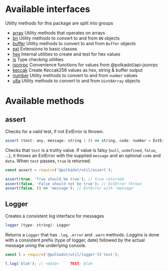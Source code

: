 # Available interfaces

Utility methods for this package are split into groups 

- [array](array.md) Utility methods that operates on arrays
- [bn](bn.md) Utility methods to convert to and from `BN` objects
- [buffer](buffer.md) Utility methods to convert to and from `Buffer` objects
- [ext](ext.md) Extensions to basic classes
- [hex](hex.md) Internal utilities to create and test for hex values
- [is](is.md) Type checking utilities
- [jsonrpc](jsonrpc.md) Convenience functions for values from @polkadot/api-jsonrpc
- [keccak](keccak.md) Create Keccak256 values as hex, string & buffer output
- [number](number.md) Utility methods to convert to and from `number` values
- [u8a](u8a.md) Utility methods to convert to and from `Uint8Array` objects

# Available methods

## assert

Checks for a valid test, if not ExtError is thrown. 

```js
assert (test: any, message: string | () => string, code: number = ExtError.CODES.ASSERT, data: any): void
```


Checks that `test` is a truthy value. If value is falsy (`null`, `undefined`, `false`, ...), it throws an ExtError with the supplied `message` and an optional `code` and `data`. When `test` passes, `true` is returned.

```js
const assert = require('@polkadot/util/assert');

assert(true, 'True should be true'); // true returned
assert(false, 'False should not be true'); // ExtError thrown
assert(false, () => 'message'); // ExtError with 'message'
```

## Logger

Creates a consistent log interface for messages 

```js
logger (type: string): Logger
```


Returns a `Logger` that has `.log`, `.error` and `.warn` methods. Loggins is done with a consistent prefix (type of logger, date) followed by the actual message uning the underlying console.

```js
const l = require('@polkadot/util/logger')('test');

l.log('blah'); // <date>     TEST: blah
```